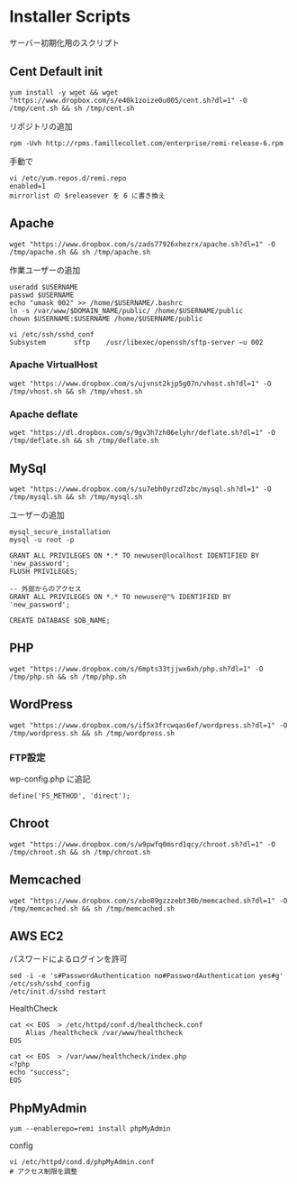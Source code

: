 # Installer Scripts

サーバー初期化用のスクリプト

## Cent Default init

    yum install -y wget && wget "https://www.dropbox.com/s/e40k1zoize0u005/cent.sh?dl=1" -O /tmp/cent.sh && sh /tmp/cent.sh

リポジトリの追加

    rpm -Uvh http://rpms.famillecollet.com/enterprise/remi-release-6.rpm

手動で

    vi /etc/yum.repos.d/remi.repo 
    enabled=1
    mirrorlist の $releasever を 6 に書き換え

## Apache

    wget "https://www.dropbox.com/s/zads77926xhezrx/apache.sh?dl=1" -O /tmp/apache.sh && sh /tmp/apache.sh

作業ユーザーの追加

    useradd $USERNAME
    passwd $USERNAME
    echo "umask 002" >> /home/$USERNAME/.bashrc
    ln -s /var/www/$DOMAIN_NAME/public/ /home/$USERNAME/public
    chown $USERNAME:$USERNAME /home/$USERNAME/public
    
    vi /etc/ssh/sshd_conf
    Subsystem       sftp    /usr/libexec/openssh/sftp-server –u 002


### Apache VirtualHost

    wget "https://www.dropbox.com/s/ujvnst2kjp5g07n/vhost.sh?dl=1" -O /tmp/vhost.sh && sh /tmp/vhost.sh

### Apache deflate

    wget "https://dl.dropbox.com/s/9gv3h7zh06elyhr/deflate.sh?dl=1" -O /tmp/deflate.sh && sh /tmp/deflate.sh

## MySql

    wget "https://www.dropbox.com/s/su7ebh0yrzd7zbc/mysql.sh?dl=1" -O /tmp/mysql.sh && sh /tmp/mysql.sh

ユーザーの追加

    mysql_secure_installation
    mysql -u root -p

    GRANT ALL PRIVILEGES ON *.* TO newuser@localhost IDENTIFIED BY 'new_password';
    FLUSH PRIVILEGES;

    -- 外部からのアクセス
    GRANT ALL PRIVILEGES ON *.* TO newuser@"% IDENTIFIED BY 'new_password';

    CREATE DATABASE $DB_NAME;

## PHP

    wget "https://www.dropbox.com/s/6mpts33tjjwx6xh/php.sh?dl=1" -O /tmp/php.sh && sh /tmp/php.sh

## WordPress

    wget "https://www.dropbox.com/s/if5x3frcwqas6ef/wordpress.sh?dl=1" -O /tmp/wordpress.sh && sh /tmp/wordpress.sh

### FTP設定

wp-config.php に追記

    define('FS_METHOD', 'direct');

## Chroot

    wget "https://www.dropbox.com/s/w9pwfq0msrd1qcy/chroot.sh?dl=1" -O /tmp/chroot.sh && sh /tmp/chroot.sh

## Memcached

    wget "https://www.dropbox.com/s/xbo89gzzzebt30b/memcached.sh?dl=1" -O /tmp/memcached.sh && sh /tmp/memcached.sh


## AWS EC2

パスワードによるログインを許可

    sed -i -e 's#PasswordAuthentication no#PasswordAuthentication yes#g' /etc/ssh/sshd_config
    /etc/init.d/sshd restart

HealthCheck

    cat << EOS  > /etc/httpd/conf.d/healthcheck.conf
        Alias /healthcheck /var/www/healthcheck
    EOS

    cat << EOS  > /var/www/healthcheck/index.php
    <?php
    echo "success";
    EOS

## PhpMyAdmin

    yum --enablerepo=remi install phpMyAdmin

config

    vi /etc/httpd/cond.d/phpMyAdmin.conf
    # アクセス制限を調整
